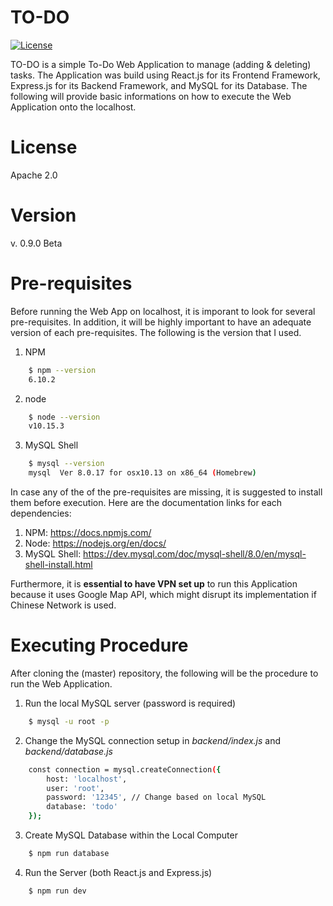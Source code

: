 # TO-DO
[![License](https://img.shields.io/badge/License-Apache%202.0-blue.svg)](https://opensource.org/licenses/Apache-2.0)

TO-DO is a simple To-Do Web Application to manage (adding & deleting) tasks. The Application was build using React.js for its Frontend Framework, Express.js for its Backend Framework, and MySQL for its Database. The following will provide basic informations on how to execute the Web Application onto the localhost.

# License

Apache 2.0

# Version

v. 0.9.0 Beta

# Pre-requisites

Before running the Web App on localhost, it is imporant to look for several pre-requisites. In addition, it will be highly important to have an adequate version of each pre-requisites. The following is the version that I used.

1. NPM
```sh
    $ npm --version
    6.10.2
```

2. node
```sh
    $ node --version
    v10.15.3
```

3. MySQL Shell
```sh
    $ mysql --version
    mysql  Ver 8.0.17 for osx10.13 on x86_64 (Homebrew)
```

In case any of the of the pre-requisites are missing, it is suggested to install them before execution. Here are the documentation links for each dependencies: 
1. NPM: https://docs.npmjs.com/
1. Node: https://nodejs.org/en/docs/
1. MySQL Shell: https://dev.mysql.com/doc/mysql-shell/8.0/en/mysql-shell-install.html

Furthermore, it is **essential to have VPN set up** to run this Application because it uses Google Map API, which might disrupt its implementation if Chinese Network is used.

# Executing Procedure

After cloning the (master) repository, the following will be the procedure to run the Web Application.

1. Run the local MySQL server (password is required)
```sh
    $ mysql -u root -p
```

2. Change the MySQL connection setup in *backend/index.js* and *backend/database.js*
```sh
    const connection = mysql.createConnection({
        host: 'localhost',
        user: 'root',
        password: '12345', // Change based on local MySQL
        database: 'todo'
    });
```

3. Create MySQL Database within the Local Computer
```sh
    $ npm run database
```


4. Run the Server (both React.js and Express.js)
```sh
    $ npm run dev
```
